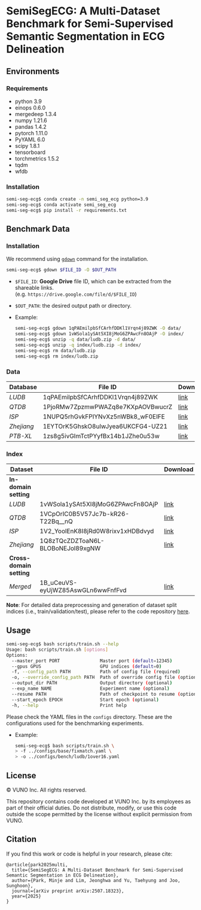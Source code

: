 # SemiSegECG: A Multi-Dataset Benchmark for Semi-Supervised Semantic Segmentation in ECG Delineation
## Environments
### Requirements
- python 3.9
- einops 0.6.0
- mergedeep 1.3.4
- numpy 1.21.6
- pandas 1.4.2
- pytorch 1.11.0
- PyYAML 6.0
- scipy 1.8.1
- tensorboard
- torchmetrics 1.5.2
- tqdm
- wfdb

### Installation
```bash
semi-seg-ecg$ conda create -n semi_seg_ecg python=3.9
semi-seg-ecg$ conda activate semi_seg_ecg
semi-seg-ecg$ pip install -r requirements.txt
```

## Benchmark Data
### Installation
We recommend using [`gdown`](https://github.com/wkentaro/gdown) command for the installation.

```bash
semi-seg-ecg$ gdown $FILE_ID -O $OUT_PATH
```
- `$FILE_ID`: __Google Drive__ file ID, which can be extracted from the shareable links.<br>
  (e.g. `https://drive.google.com/file/d/$FILE_ID`)
- `$OUT_PATH`: the desired output path or directory.

- Example:
  ```bash
  semi-seg-ecg$ gdown 1qPAEmilpbSfCArhfDDKl1Vrqn4j89ZWK -O data/
  semi-seg-ecg$ gdown 1vWSola1ySAt5XI8jMoG6ZPAwcFn8OAjP -O index/
  semi-seg-ecg$ unzip -q data/ludb.zip -d data/
  semi-seg-ecg$ unzip -q index/ludb.zip -d index/
  semi-seg-ecg$ rm data/ludb.zip
  semi-seg-ecg$ rm index/ludb.zip
  ```

### Data
| **Database** | **File ID**                              | **Download** |
|--------------|-------------------------------------------|--------------|
| *LUDB*       | 1qPAEmilpbSfCArhfDDKl1Vrqn4j89ZWK         | [link](https://drive.google.com/file/d/1qPAEmilpbSfCArhfDDKl1Vrqn4j89ZWK) |
| *QTDB*       | 1PjoRMw7ZpzmwPWAZq8e7KXpAOVBwucrZ         | [link](https://drive.google.com/file/d/1PjoRMw7ZpzmwPWAZq8e7KXpAOVBwucrZ) |
| *ISP*        | 1NUPQ5rhGvkFPIYNvXz5nWBk8_wF0EIFE         | [link](https://drive.google.com/file/d/1NUPQ5rhGvkFPIYNvXz5nWBk8_wF0EIFE) |
| *Zhejiang*   | 1EYTOrK5GhskO8ulwJyea6UKCFG4-UZ21         | [link](https://drive.google.com/file/d/1EYTOrK5GhskO8ulwJyea6UKCFG4-UZ21) |
| *PTB-XL*     | 1zs8g5ivGImTctPYyfBx14b1JZhe0u53w         | [link](https://drive.google.com/file/d/1zs8g5ivGImTctPYyfBx14b1JZhe0u53w) |

### Index
| **Dataset** | **File ID** | **Download** |
|-------------|-------------|--------------|
| **In-domain setting** |||
| *LUDB*      | 1vWSola1ySAt5XI8jMoG6ZPAwcFn8OAjP | [link](https://drive.google.com/file/d/1vWSola1ySAt5XI8jMoG6ZPAwcFn8OAjP) |
| *QTDB*      | 1VCpOrIC0B5V57Jc7b-kR26-T22Bq__nQ | [link](https://drive.google.com/file/d/1VCpOrIC0B5V57Jc7b-kR26-T22Bq__nQ) |
| *ISP*       | 1V2_YoolEnK8I8jRd0W8rixv1xHDBdvyd | [link](https://drive.google.com/file/d/1V2_YoolEnK8I8jRd0W8rixv1xHDBdvyd) |
| *Zhejiang*  | 1Q8zTQcZDZToaN6L-BLOBoNEJol89xgNW | [link](https://drive.google.com/file/d/1Q8zTQcZDZToaN6L-BLOBoNEJol89xgNW) |
| **Cross-domain setting** |||
| *Merged*    | 1B_uCeuVS-eyUjWZ85AswGLn6wwFnfFvd | [link](https://drive.google.com/file/d/1B_uCeuVS-eyUjWZ85AswGLn6wwFnfFvd) |

**Note**: For detailed data preprocessing and generation of dataset split indices (i.e., train/validation/test), please refer to the code repository [here](https://github.com/jeonghwaimnida/Delineation_dataset).

## Usage
```bash
semi-seg-ecg$ bash scripts/train.sh --help
Usage: bash scripts/train.sh [options]
Options:
  --master_port PORT               Master port (default=12345)
  --gpus GPUS                      GPU indices (default=0)
  -f, --config_path PATH           Path of config file (required)
  -o, --override_config_path PATH  Path of override config file (optional)
  --output_dir PATH                Output directory (optional)
  --exp_name NAME                  Experiment name (optional)
  --resume PATH                    Path of checkpoint to resume (optional)
  --start_epoch EPOCH              Start epoch (optional)
  -h, --help                       Print help
```
Please check the YAML files in the `configs` directory. These are the configurations used for the benchmarking experiments.

- Example:
  ```bash
  semi-seg-ecg$ bash scripts/train.sh \
  > -f ../configs/base/fixmatch.yaml \
  > -o ../configs/bench/ludb/1over16.yaml
  ```

## License
© VUNO Inc. All rights reserved.
 
This repository contains code developed at VUNO Inc. by its employees as part of their official duties.
Do not distribute, modify, or use this code outside the scope permitted by the license without explicit permission from VUNO.

## Citation

If you find this work or code is helpful in your research, please cite:
```
@article{park2025multi,
  title={SemiSegECG: A Multi-Dataset Benchmark for Semi-Supervised Semantic Segmentation in ECG Delineation},
  author={Park, Minje and Lim, Jeonghwa and Yu, Taehyung and Joo, Sunghoon},
  journal={arXiv preprint arXiv:2507.18323},
  year={2025}
}
```
